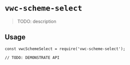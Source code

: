 # `vwc-scheme-select`

> TODO: description

## Usage

```
const vwcSchemeSelect = require('vwc-scheme-select');

// TODO: DEMONSTRATE API
```
